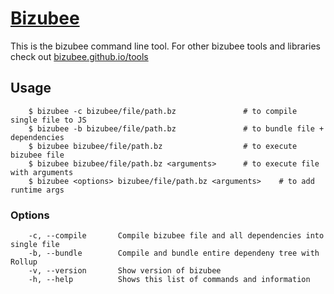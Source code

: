 # [Bizubee](https://bizubee.github.io)

This is the bizubee command line tool. For other bizubee tools and libraries check out [bizubee.github.io/tools](https://bizubee.github.io/tools.html)

## Usage

```
	$ bizubee -c bizubee/file/path.bz 				# to compile single file to JS
	$ bizubee -b bizubee/file/path.bz               # to bundle file + dependencies
	$ bizubee bizubee/file/path.bz					# to execute bizubee file
	$ bizubee bizubee/file/path.bz <arguments>     	# to execute file with arguments
	$ bizubee <options> bizubee/file/path.bz <arguments>    # to add runtime args
```


### Options
```
    -c,	--compile   	Compile bizubee file and all dependencies into single file
    -b, --bundle		Compile and bundle entire dependeny tree with Rollup
	-v,	--version   	Show version of bizubee
	-h,	--help      	Shows this list of commands and information
```